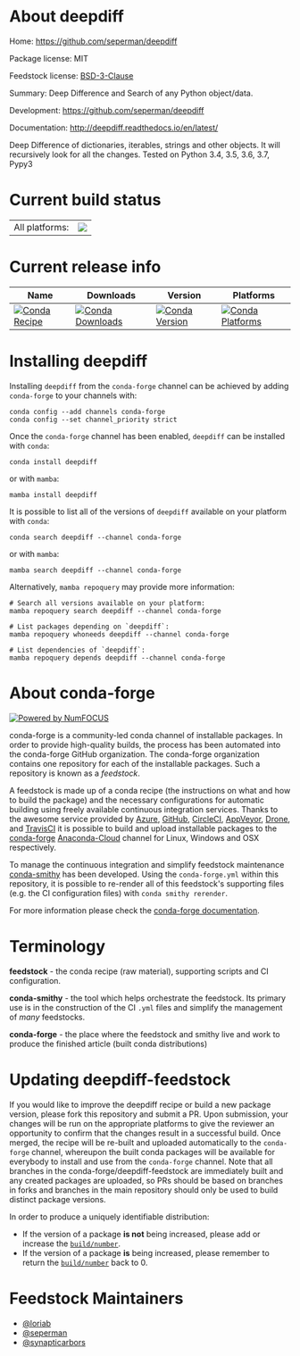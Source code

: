 About deepdiff
==============

Home: https://github.com/seperman/deepdiff

Package license: MIT

Feedstock license: [BSD-3-Clause](https://github.com/conda-forge/deepdiff-feedstock/blob/main/LICENSE.txt)

Summary: Deep Difference and Search of any Python object/data.

Development: https://github.com/seperman/deepdiff

Documentation: http://deepdiff.readthedocs.io/en/latest/

Deep Difference of dictionaries, iterables, strings and other
objects. It will recursively look for all the changes. Tested on
Python 3.4, 3.5, 3.6, 3.7, Pypy3


Current build status
====================


<table><tr><td>All platforms:</td>
    <td>
      <a href="https://dev.azure.com/conda-forge/feedstock-builds/_build/latest?definitionId=5365&branchName=main">
        <img src="https://dev.azure.com/conda-forge/feedstock-builds/_apis/build/status/deepdiff-feedstock?branchName=main">
      </a>
    </td>
  </tr>
</table>

Current release info
====================

| Name | Downloads | Version | Platforms |
| --- | --- | --- | --- |
| [![Conda Recipe](https://img.shields.io/badge/recipe-deepdiff-green.svg)](https://anaconda.org/conda-forge/deepdiff) | [![Conda Downloads](https://img.shields.io/conda/dn/conda-forge/deepdiff.svg)](https://anaconda.org/conda-forge/deepdiff) | [![Conda Version](https://img.shields.io/conda/vn/conda-forge/deepdiff.svg)](https://anaconda.org/conda-forge/deepdiff) | [![Conda Platforms](https://img.shields.io/conda/pn/conda-forge/deepdiff.svg)](https://anaconda.org/conda-forge/deepdiff) |

Installing deepdiff
===================

Installing `deepdiff` from the `conda-forge` channel can be achieved by adding `conda-forge` to your channels with:

```
conda config --add channels conda-forge
conda config --set channel_priority strict
```

Once the `conda-forge` channel has been enabled, `deepdiff` can be installed with `conda`:

```
conda install deepdiff
```

or with `mamba`:

```
mamba install deepdiff
```

It is possible to list all of the versions of `deepdiff` available on your platform with `conda`:

```
conda search deepdiff --channel conda-forge
```

or with `mamba`:

```
mamba search deepdiff --channel conda-forge
```

Alternatively, `mamba repoquery` may provide more information:

```
# Search all versions available on your platform:
mamba repoquery search deepdiff --channel conda-forge

# List packages depending on `deepdiff`:
mamba repoquery whoneeds deepdiff --channel conda-forge

# List dependencies of `deepdiff`:
mamba repoquery depends deepdiff --channel conda-forge
```


About conda-forge
=================

[![Powered by
NumFOCUS](https://img.shields.io/badge/powered%20by-NumFOCUS-orange.svg?style=flat&colorA=E1523D&colorB=007D8A)](https://numfocus.org)

conda-forge is a community-led conda channel of installable packages.
In order to provide high-quality builds, the process has been automated into the
conda-forge GitHub organization. The conda-forge organization contains one repository
for each of the installable packages. Such a repository is known as a *feedstock*.

A feedstock is made up of a conda recipe (the instructions on what and how to build
the package) and the necessary configurations for automatic building using freely
available continuous integration services. Thanks to the awesome service provided by
[Azure](https://azure.microsoft.com/en-us/services/devops/), [GitHub](https://github.com/),
[CircleCI](https://circleci.com/), [AppVeyor](https://www.appveyor.com/),
[Drone](https://cloud.drone.io/welcome), and [TravisCI](https://travis-ci.com/)
it is possible to build and upload installable packages to the
[conda-forge](https://anaconda.org/conda-forge) [Anaconda-Cloud](https://anaconda.org/)
channel for Linux, Windows and OSX respectively.

To manage the continuous integration and simplify feedstock maintenance
[conda-smithy](https://github.com/conda-forge/conda-smithy) has been developed.
Using the ``conda-forge.yml`` within this repository, it is possible to re-render all of
this feedstock's supporting files (e.g. the CI configuration files) with ``conda smithy rerender``.

For more information please check the [conda-forge documentation](https://conda-forge.org/docs/).

Terminology
===========

**feedstock** - the conda recipe (raw material), supporting scripts and CI configuration.

**conda-smithy** - the tool which helps orchestrate the feedstock.
                   Its primary use is in the construction of the CI ``.yml`` files
                   and simplify the management of *many* feedstocks.

**conda-forge** - the place where the feedstock and smithy live and work to
                  produce the finished article (built conda distributions)


Updating deepdiff-feedstock
===========================

If you would like to improve the deepdiff recipe or build a new
package version, please fork this repository and submit a PR. Upon submission,
your changes will be run on the appropriate platforms to give the reviewer an
opportunity to confirm that the changes result in a successful build. Once
merged, the recipe will be re-built and uploaded automatically to the
`conda-forge` channel, whereupon the built conda packages will be available for
everybody to install and use from the `conda-forge` channel.
Note that all branches in the conda-forge/deepdiff-feedstock are
immediately built and any created packages are uploaded, so PRs should be based
on branches in forks and branches in the main repository should only be used to
build distinct package versions.

In order to produce a uniquely identifiable distribution:
 * If the version of a package **is not** being increased, please add or increase
   the [``build/number``](https://docs.conda.io/projects/conda-build/en/latest/resources/define-metadata.html#build-number-and-string).
 * If the version of a package **is** being increased, please remember to return
   the [``build/number``](https://docs.conda.io/projects/conda-build/en/latest/resources/define-metadata.html#build-number-and-string)
   back to 0.

Feedstock Maintainers
=====================

* [@loriab](https://github.com/loriab/)
* [@seperman](https://github.com/seperman/)
* [@synapticarbors](https://github.com/synapticarbors/)

